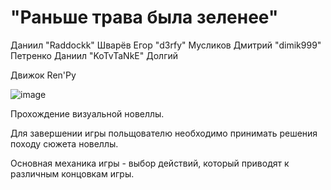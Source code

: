 # **"Раньше трава была зеленее"**

Даниил "Raddockk" Шварёв 
Егор "d3rfy" Мусликов
Дмитрий "dimik999" Петренко
Даниил "KoTvTaNkE" Долгий

Движок Ren'Py

![image](https://github.com/NovelTeam/Novel/assets/112934341/72ec9a98-164e-4dad-935b-c89dd590c3c5)

Прохождение визуальной новеллы.

Для завершении игры польщователю необходимо принимать решения походу сюжета новеллы.



Основная механика игры - выбор действий, который приводят к различным концовкам игры.

